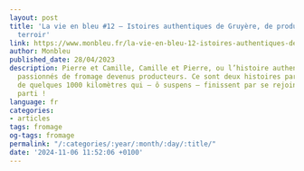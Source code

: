 ```yaml
---
layout: post
title: 'La vie en bleu #12 – Istoires authentiques de Gruyère, de producteurs et de
  terroir'
link: https://www.monbleu.fr/la-vie-en-bleu-12-istoires-authentiques-de-gruyere-de-producteurs-et-de-terroir
author: Monbleu
published_date: 28/04/2023
description: Pierre et Camille, Camille et Pierre, ou l’histoire authentique de deux
  passionnés de fromage devenus producteurs. Ce sont deux histoires parallèles, distantes
  de quelques 1000 kilomètres qui – ô suspens – finissent par se rejoindre. C’est
  parti !
language: fr
categories:
- articles
tags: fromage
og-tags: fromage
permalink: "/:categories/:year/:month/:day/:title/"
date: '2024-11-06 11:52:06 +0100'
---
```

